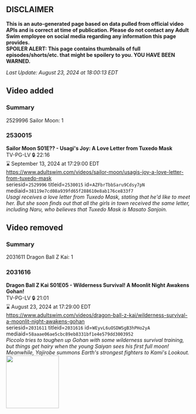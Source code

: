 ## DISCLAIMER
**This is an auto-generated page based on data pulled from official video APIs and is correct at time of publication. Please do not contact any Adult Swim employee on social media regarding any information this page provides.**  
**SPOILER ALERT: This page contains thumbnails of full episodes/shorts/etc. that might be spoilery to you. YOU HAVE BEEN WARNED.**  

_Last Update: August 23, 2024 at 18:00:13 EDT_
## Video added
### Summary
2529996 Sailor Moon: 1  
### 2530015
**Sailor Moon S01E?? - Usagi's Joy: A Love Letter from Tuxedo Mask**  
TV-PG-LV 🔒 22:16  
⌛ September 13, 2024 at 17:29:00 EDT  
https://www.adultswim.com/videos/sailor-moon/usagis-joy-a-love-letter-from-tuxedo-mask  
seriesid=`2529996` titleid=`2530015` id=`AZFbrTbbSaru9Cdsy7pN` mediaid=`38119e7cd08a939fd65f288610e8ab176ce833f7`  
_Usagi receives a love letter from Tuxedo Mask, stating that he'd like to meet her. But she soon finds out that all the girls in town received the same letter, including Naru, who believes that Tuxedo Mask is Masato Sanjoin._  
## Video removed
### Summary
2031611 Dragon Ball Z Kai: 1  
### 2031616
**Dragon Ball Z Kai S01E05 - Wilderness Survival! A Moonlit Night Awakens Gohan!**  
TV-PG-LV 🔒 21:01  
⌛ August 23, 2024 at 17:29:00 EDT  
https://www.adultswim.com/videos/dragon-ball-z-kai/wilderness-survival-a-moonlit-night-awakens-gohan  
seriesid=`2031611` titleid=`2031616` id=`WEyvL6uOSDWSgB3hPHo2yA` mediaid=`58aaae06ae5cbc89eb8331bf1e4e579dd3003952`  
_Piccolo tries to toughen up Gohan with some wilderness survival training, but things get hairy when the young Saiyan sees his first full moon! Meanwhile, Yajirobe summons Earth's strongest fighters to Kami's Lookout._  
<a href="https://i.cdn.turner.com/adultswim/big/image-upload/thumbnails/thumb-2_image-155684013420714.jpg"><img src="https://i.cdn.turner.com/adultswim/big/image-upload/thumbnails/thumb-2_image-155684013420714.jpg" height="144px" /></a>
